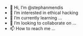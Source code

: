- 👋 Hi, I’m @stephanmendis
- 👀 I’m interested in ethical hacking 
- 🌱 I’m currently learning ...
- 💞️ I’m looking to collaborate on ...
- 📫 How to reach me ...

<!---
stephanmendis/stephanmendis is a ✨ special ✨ repository because its `README.md` (this file) appears on your GitHub profile.
You can click the Preview link to take a look at your changes.
--->

